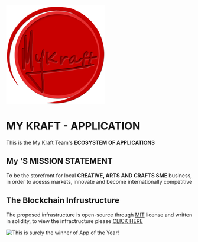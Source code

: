 ![This is surely the Winner!!!!](/images/App-Icon-4.png "Best Storefront on the Planet")

# MY KRAFT - APPLICATION
This is the My Kraft Team's **ECOSYSTEM OF APPLICATIONS**

## My 'S MISSION STATEMENT
To be the storefront for local **CREATIVE, ARTS AND CRAFTS SME** business, in order to acesss markets, innovate and become internationally competitive

## The Blockchain Infrustructure
The proposed infrastructure is open-source through [MIT](https://opensource.org/licenses/MIT) license and written in solidity, to view the infractructure please [CLICK HERE](https://github.com/rishav4101/eth-supplychain-dapp)

![This is surely the winner of App of the Year!](/images/dapp.png "Best Storefront on the Planet")
